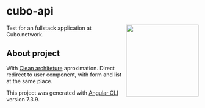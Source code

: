 # cubo-api
<img src="https://cdn.cubo.network/img/logos/cubo-seo-logo.png" height="190" align="right">
Test for an fullstack application at Cubo.network.

## About project
With [Clean architeture](https://medium.com/@thegiraffeclub/angular-clean-architecture-approach-fcfe32e983a5) aproximation.
Direct redirect to user component, with form and list at the same place.

This project was generated with [Angular CLI](https://github.com/angular/angular-cli) version 7.3.9.